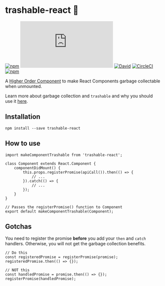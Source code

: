 # trashable-react :put_litter_in_its_place:
[![npm](https://img.shields.io/npm/v/trashable-react.svg?style=flat-square)](https://www.npmjs.com/package/trashable-react)
[![NPM file size](http://img.badgesize.io/https://npmcdn.com/trashable-react/dist/index.js?style=flat-square)](https://www.npmjs.com/package/trashable-react)
[![David](https://david-dm.org/hjylewis/trashable-react.svg?style=flat-square)](https://www.npmjs.com/package/trashable-react)
[![CircleCI](https://img.shields.io/circleci/project/github/hjylewis/trashable-react/master.svg?style=flat-square)](https://circleci.com/gh/hjylewis/trashable-react)
[![npm](https://img.shields.io/npm/l/trashable-react.svg?style=flat-square)](https://github.com/hjylewis/trashable-react/blob/master/LICENSE)

A [Higher Order Component](https://reactjs.org/docs/higher-order-components.html) to make React Components garbage collectable when unmounted.

Learn more about garbage collection and `trashable` and why you should use it [here](https://github.com/hjylewis/trashable).

## Installation

```
npm install --save trashable-react
```

## How to use

```
import makeComponentTrashable from 'trashable-react';

class Component extends React.Component {
    componentDidMount() {
        this.props.registerPromise(apiCall()).then(() => {
            // ...
        }).catch(() => {
            // ...
        });
    }
}

// Passes the registerPromise() function to Component
export default makeComponentTrashable(Component);
```

## Gotchas

You need to register the promise **before** you add your `then` and `catch` handlers. Otherwise, you will not get the garbage collection benefits.

```
// Do this
const registeredPromise = registerPromise(promise);
registeredPromise.then(() => {});

// NOT this
const handledPromise = promise.then(() => {});
registerPromise(handledPromise);
```
